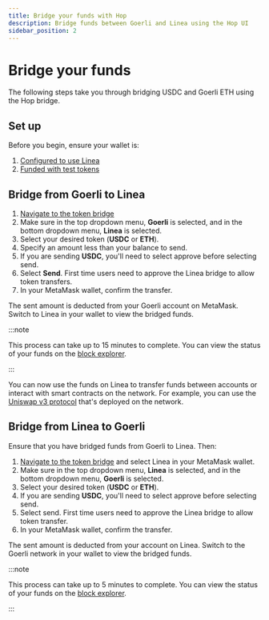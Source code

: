 ```yaml
---
title: Bridge your funds with Hop
description: Bridge funds between Goerli and Linea using the Hop UI
sidebar_position: 2
---
```


# Bridge your funds

The following steps take you through bridging USDC and Goerli ETH using the Hop bridge.

## Set up

Before you begin, ensure your wallet is:

1. [Configured to use Linea](/use-mainnet/set-up-your-wallet.mdx)
1. [Funded with test tokens](../fund.md#get-test-eth-on-goerli)

## Bridge from Goerli to Linea

1.  [Navigate to the token bridge](https://goerli.hop.exchange/#/send?token=ETH&sourceNetwork=ethereum&destNetwork=linea)
1.  Make sure in the top dropdown menu, **Goerli** is selected, and in the bottom dropdown menu, **Linea** is selected.
1.  Select your desired token (**USDC** or **ETH**).
1.  Specify an amount less than your balance to send.
1.  If you are sending **USDC**, you'll need to select approve before selecting send.
1.  Select **Send**. First time users need to approve the Linea bridge to allow token transfers.
1.  In your MetaMask wallet, confirm the transfer.

The sent amount is deducted from your Goerli account on MetaMask. Switch to Linea in your wallet to view the bridged funds.

<!--markdown-link-check-enable -->

:::note

This process can take up to 15 minutes to complete. You can view the status of your funds on the [block explorer](https://goerli.lineascan.build/).

:::

You can now use the funds on Linea to transfer funds between accounts or interact with smart contracts on the network. For example, you can use the [Uniswap v3 protocol](../explore/use-uniswap.md) that's deployed on the network.

## Bridge from Linea to Goerli

Ensure that you have bridged funds from Goerli to Linea. Then:

1. [Navigate to the token bridge](https://goerli.hop.exchange/#/send?token=ETH&sourceNetwork=linea&destNetwork=ethereum) and select Linea in your MetaMask wallet.
1. Make sure in the top dropdown menu, **Linea** is selected, and in the bottom dropdown menu, **Goerli** is selected.
1. Select your desired token (**USDC** or **ETH**).
1. If you are sending **USDC**, you'll need to select approve before selecting send.
1. Select send. First time users need to approve the Linea bridge to allow token transfer.
1. In your MetaMask wallet, confirm the transfer.

The sent amount is deducted from your account on Linea. Switch to the Goerli network in your wallet to view the bridged funds.

:::note

This process can take up to 5 minutes to complete. You can view the status of your funds on the [block explorer](https://goerli.lineascan.build/).

:::

<!--markdown-link-check-enable -->
